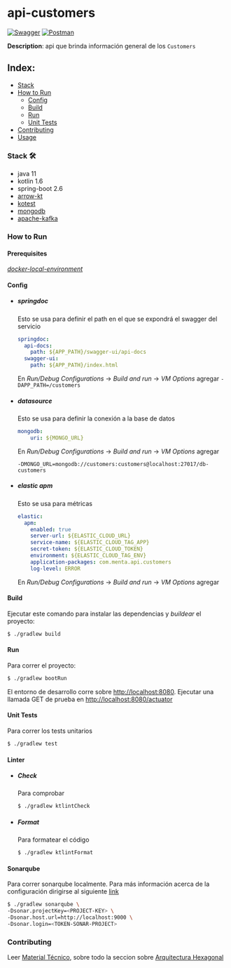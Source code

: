 # api-customers

[![Swagger](https://img.shields.io/badge/Swagger-85EA2D?style=for-the-badge&logo=Swagger&logoColor=white)](https://api-internal.dev.apps.menta.global/customers/swagger-ui/index.html)
[![Postman](https://img.shields.io/badge/Postman-FF6C37?style=for-the-badge&logo=Postman&logoColor=white)](postman)

**Description**: api que brinda información general de los `Customers`


## Index:
- [Stack](#stack)
- [How to Run](#how-to-run)
    - [Config](#config)
    - [Build](#build)
    - [Run](#run)
    - [Unit Tests](#unit-tests)
- [Contributing](#contributing)
- [Usage](#usage)

### Stack 🛠️
- java 11
- kotlin 1.6
- spring-boot 2.6
- [arrow-kt](https://arrow-kt.io/)
- [kotest](https://kotest.io/)
- [mongodb](https://mongodb.com/)
- [apache-kafka](https://kafka.apache.org/)

### How to Run

#### Prerequisites

[_docker-local-environment_](https://git.menta.global/backend/utils/docker-local-environment)
#### Config

- ##### springdoc

  Esto se usa para definir el path en el que se expondrá el swagger del servicio

  ```yaml
  springdoc:
    api-docs:
      path: ${APP_PATH}/swagger-ui/api-docs
    swagger-ui:
      path: ${APP_PATH}/index.html
  ```

  En _Run/Debug Configurations_ -> _Build and run_ -> _VM Options_ agregar `-DAPP_PATH=/customers`

- ##### datasource
  Esto se usa para definir la conexión a la base de datos
  ```yaml
  mongodb:
      uri: ${MONGO_URL}
  ```

  En _Run/Debug Configurations_ -> _Build and run_ -> _VM Options_ agregar

  `-DMONGO_URL=mongodb://customers:customers@localhost:27017/db-customers`

- ##### elastic apm
  Esto se usa para métricas
  ```yaml
  elastic:
    apm:
      enabled: true
      server-url: ${ELASTIC_CLOUD_URL}
      service-name: ${ELASTIC_CLOUD_TAG_APP}
      secret-token: ${ELASTIC_CLOUD_TOKEN}
      environment: ${ELASTIC_CLOUD_TAG_ENV}
      application-packages: com.menta.api.customers
      log-level: ERROR
  ```

  En _Run/Debug Configurations_ -> _Build and run_ -> _VM Options_ agregar

#### Build

Ejecutar este comando para instalar las dependencias y _buildear_ el proyecto:

```bash
$ ./gradlew build
```

#### Run

Para correr el proyecto:

```bash
$ ./gradlew bootRun
```

El entorno de desarrollo corre sobre <http://localhost:8080>. Ejecutar una llamada GET de prueba en <http://localhost:8080/actuator>

#### Unit Tests

Para correr los tests unitarios
```bash
$ ./gradlew test
```

#### Linter
- ##### Check
  Para comprobar
  ```bash
  $ ./gradlew ktlintCheck
  ```
- ##### Format
  Para formatear el código
  ```bash
  $ ./gradlew ktlintFormat
  ```

#### Sonarqube

Para correr sonarqube localmente. Para más información acerca de la configuración dirigirse al siguiente [link](https://mentaglobal.atlassian.net/wiki/spaces/PROD/pages/16777217/Sonarqube+local)
```bash
$ ./gradlew sonarqube \
-Dsonar.projectKey=<PROJECT-KEY> \
-Dsonar.host.url=http://localhost:9000 \
-Dsonar.login=<TOKEN-SONAR-PROJECT>
```

### Contributing
Leer [Material Técnico](https://mentaglobal.atlassian.net/wiki/spaces/PROD/pages/3965199/Material+T+cnico), sobre todo la seccion sobre [Arquitectura Hexagonal](https://mentaglobal.atlassian.net/wiki/spaces/PROD/pages/4423684/Arquitectura+Hexagonal)
